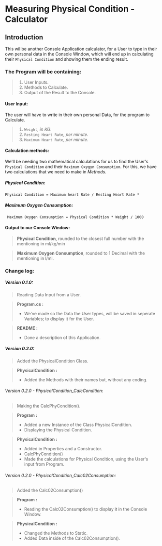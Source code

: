 # Measuring Physical Condition - Calculator

## Introduction
This wil be another Console Application calculator, for a User to type in their own personal data in the Console Window, which will end up in calculating their `Physical Condition` and showing them the ending result.

### The Program will be containing:
> 1. User Inputs.
> 2. Methods to Calculate.
> 3. Output of the Result to the Console.

#### User Input:
The user will have to write in their own personal Data, for the program to Calculate.
> 1. `Weight`, *in KG*.
> 2. `Resting Heart Rate`, *per minute*.
> 3. `Maximum Heart Rate`, *per minute*. 

#### Calculation methods:
We'll be needing two mathematical calculations for us to find the User's `Physical Condition` and their `Maximum Oxygyn Consumption`. 
For this, we have two calculations that we need to make in *Methods*.
##### Physical Condition:
    Physical Condition = Maximum heart Rate / Resting Heart Rate * 
##### Maximum Oxygen Consumption:
     Maximum Oxygen Consumption = Physical Condition * Weight / 1000 

#### Output to our Console Window:
> **Physical Condition**, rounded to the closest full number with the mentioning in ml/kg/min

> **Maximum Oxygen Consumption**, rounded to 1 Decimal with the mentioning in l/ml.

### Change log:
##### Version 0.1.0:

>Reading Data Input from a User.

> **Program.cs :**
> - We've made so the Data the User types, will be saved in seperate Variables; to display it for the User.

> **README :**
> - Done a description of this Application.

##### Version 0.2.0:

> Added the PhysicalCondition Class.

> **PhysicalCondition :**
> - Added the Methods with their names but, without any coding.

###### Version 0.2.0 - PhysicalCondition_CalcCondition:

> Making the CalcPhyCondition().

> **Program :**
> - Added a new Instance of the Class PhysicalCondition.
> - Displaying the Physical Condition.

> **PhysicalCondition :**
> - Added in Properties and a Constructor.
> - CalcPhyCondition()
> - Made the calculations for Physical Condition, using the User's input from Program.

###### Version 0.2.0 - PhysicalCondition_Calc02Consumption:

> Added the Calc02Consumption()

> **Program :**
> - Reading the Calc02Consumption() to display it in the Console Window.

> **PhysicalCondition :**
> - Changed the Methods to Static.
> - Added Data inside of the Calc02Consumption().